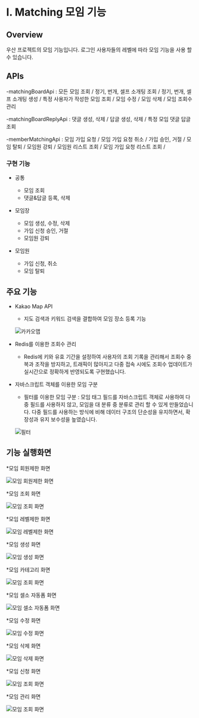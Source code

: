 # I. Matching 모임 기능

## Overview
우산 프로젝트의 모임 기능입니다. 로그인 사용자들의 레벨에 따라 모임 기능을 사용 할 수 있습니다.

## APIs
-matchingBoardApi : 모든 모임 조회 / 정기, 번개, 셀프 소개팅 조회 / 정기, 번개, 셀프 소개팅 생성 / 특정 사용자가 작성한 모임 조회 / 모임 수정 / 모임 삭제 / 모임 조회수 관리

-matchingBoardReplyApi : 댓글 생성, 삭제 / 답글 생성, 삭제 / 특정 모임 댓글 답글 조회

-memberMatchingApi : 모임 가입 요청 / 모임 가입 요청 취소 / 가입 승인, 거절 / 모임 탈퇴 / 모임원 강퇴 / 모임원 리스트 조회 / 모임 가입 요청 리스트 조회 / 

### 구현 기능

- 공통
  - 모임 조회
  - 댓글&답글 등록, 삭제
  
- 모임장
  - 모임 생성, 수정, 삭제
  - 가입 신청 승인, 거절
  - 모임원 강퇴

- 모임원
  - 가입 신청, 취소
  - 모임 탈퇴




## 주요 기능

- Kakao Map API
  - 지도 검색과 키워드 검색을 결합하여 모임 장소 등록 기능
  
  ![카카오맵](./39.png)
  
- Redis를 이용한 조회수 관리
  - Redis에 키와 유효 기간을 설정하여 사용자의 조회 기록을 관리해서 조회수 중복과 조작을 방지하고,
  트래픽이 많아지고 다중 접속 시에도 조회수 업데이트가 실시간으로 정확하게 반영되도록 구현했습니다.

- 자바스크립트 객체를 이용한 모임 구분
  - 필터를 이용한 모임 구분  : 모임 태그 필드를 자바스크립트 객체로 사용하여 다중 필드를 사용하지 않고,
  모임을 대 분류 중 분류로 관리 할 수 있게 만들었습니다. 다중 필드를 사용하는 방식에 비해 데이터 구조의 단순성을 유지하면서,
  확장성과 유지 보수성을 높였습니다.
  
  ![필터](./40.png)



  
## 기능 실행화면

*모임 회원제한 화면

![모임 회원제한 화면](./덕현_모임_비로그인_로그인_권한차이.gif)

*모임 조회 화면

![모임 조회 화면](./덕현_모임_전체_정기_번개_셀소_조회.gif)

*모임 레벨제한 화면

![모임 레벨제한 화면](./덕현_모임_모임만들기레벨제한.gif)

*모임 생성 화면

![모임 생성 화면](./덕현_모임_모임생성.gif)

*모임 카테고리 화면

![모임 조회 화면](./덕현_모임_카테고리별폼변경과레벨제한.gif)

*모임 셀소 자동폼 화면

![모임 셀소 자동폼 화면](./덕현_모임_셀프소개팅폼자동입력.gif)

*모임 수정 화면

![모임 수정 화면](./덕현_모임_모임수정페이지.gif)

*모임 삭제 화면

![모임 삭제 화면](./덕현_모임_모임삭제.gif)

*모임 신청 화면

![모임 조회 화면](./덕현_모임_신청_취소_탈퇴_거절.gif)

*모임 관리 화면

![모임 조회 화면](./matching/덕현_모임_모임신청관리_모임원관리.gif)



